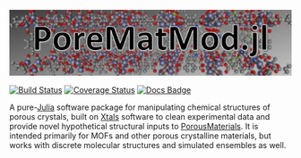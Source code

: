 ![logo.JPG](logo.JPG)

[![Build Status](https://travis-ci.org/SimonEnsemble/MOFun.jl.svg?branch=master)](https://travis-ci.org/SimonEnsemble/MOFun.jl)
[![Coverage Status](https://coveralls.io/repos/github/SimonEnsemble/MOFun.jl/badge.svg?branch=master)](https://coveralls.io/github/SimonEnsemble/MOFun.jl?branch=master)
[![Docs Badge](https://img.shields.io/badge/docs-latest-blue.svg)](https://SimonEnsemble.github.io/MOFun.jl/latest)

A pure-[Julia](https://julialang.org/) software package for manipulating chemical structures of porous crystals, built on [Xtals](https://github.com/SimonEnsemble/Xtals.jl) software to clean experimental data and provide novel hypothetical structural inputs to [PorousMaterials](https://github.com/SimonEnsemble/PorousMaterials.jl).  It is intended primarily for MOFs and other porous crystalline materials, but works with discrete molecular structures and simulated ensembles as well.
